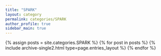 ```yaml
---
title: "SPARK"
layout: category
permalink: categories/SPARK
author_profile: true
sidebar_main: true
---
```


{% assign posts = site.categories.SPARK %}
{% for post in posts %} {% include archive-single2.html type=page.entries_layout %} {% endfor %}
